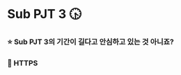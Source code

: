 # Sub PJT 3 :clock430:



### :star: Sub PJT 3의 기간이 길다고 안심하고 있는 것 아니죠?

### :closed_lock_with_key: HTTPS